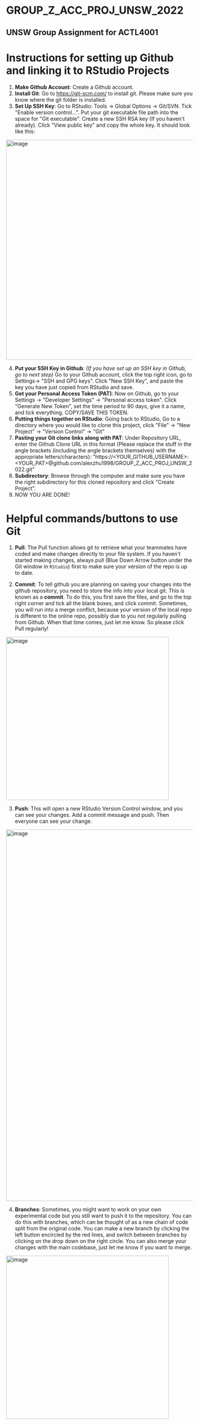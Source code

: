 # GROUP_Z_ACC_PROJ_UNSW_2022

## UNSW Group Assignment for ACTL4001


# Instructions for setting up Github and linking it to RStudio Projects
1. **Make Github Account**: Create a Github account.
2. **Install Git**: Go to https://git-scm.com/ to install git. Please make sure you know where the git folder is installed.
3. **Set Up SSH Key**: Go to RStudio: Tools -> Global Options -> Git/SVN. Tick "Enable version control...". Put your git executable file path into the space for "Git executable". Create a new SSH RSA key (If you haven't already). Click "View public key" and copy the whole key. It should look like this:
<img width="592" alt="image" src="https://user-images.githubusercontent.com/55743621/153742960-f26d2bfc-8fcd-4e5c-9269-91e8d16e4cff.png">

4. **Put your SSH Key in Github**: _(If you have set up an SSH key in Github, go to next step)_ Go to your Github account, click the top right icon, go to Settings-> "SSH and GPG keys". Click "New SSH Key", and paste the key you have just copied from RStudio and save.
5. **Get your Personal Access Token (PAT)**: Now on Github, go to your Settings -> "Developer Settings" -> "Personal access token". Click "Generate New Token", set the time period to 90 days, give it a name, and tick everything. COPY/SAVE THIS TOKEN.
6. **Putting things together on RStudio**: Going back to RStudio, Go to a directory where you would like to clone this project, click "File" -> "New Project" -> "Version Control" -> "Git"
7. **Pasting your Git clone links along with PAT**: Under Repository URL, enter the Github Clone URL in this format (Please replace the stuff in the angle brackets (including the angle brackets themselves) with the appropriate letters/characters): "https://<YOUR_GITHUB_USERNAME>:<YOUR_PAT>@github.com/alexzhu1998/GROUP_Z_ACC_PROJ_UNSW_2022.git"
8. **Subdirectory**: Browse through the computer and make sure you have the right subdirectory for this cloned repository and click "Create Project".
9. NOW YOU ARE DONE!

# Helpful commands/buttons to use Git
1. **Pull**: The Pull function allows git to retrieve what your teammates have coded and make changes directly to your file system. If you haven't started making changes, always pull (Blue Down Arrow button under the Git window in `RStudio`) first to make sure your version of the repo is up to date.

2. **Commit**: To tell github you are planning on saving your changes into the github repository, you need to store the info into your local git. This is known as a **commit**. To do this, you first save the files, and go to the top right corner and tick all the blank boxes, and click commit. Sometimes, you will run into a merge conflict, because your version of the local repo is different to the online repo, possibly due to you not regularly pulling from Github. When that time comes, just let me know. So please click Pull regularly!
<img width="439" alt="image" src="https://user-images.githubusercontent.com/55743621/153742341-928c71c0-0075-493b-9a0b-22959386982c.png">

3. **Push**: This will open a new RStudio Version Control window, and you can see your changes. Add a commit message and push. Then everyone can see your change.
<img width="999" alt="image" src="https://user-images.githubusercontent.com/55743621/153742401-6cfeb1cb-7fd4-42df-9f9d-0142c836481c.png">

4. **Branches**: Sometimes, you might want to work on your own experimental code but you still want to push it to the repository. You can do this with branches, which can be thought of as a new chain of code split from the original code. You can make a new branch by clicking the left button encircled by the red lines, and switch between branches by clicking on the drop down on the right circle. You can also merge your changes with the main codebase, just let me know if you want to merge.
<img width="439" alt="image" src="https://user-images.githubusercontent.com/55743621/153742534-d73aca95-1764-4fe5-b982-c20f2d635874.png">
